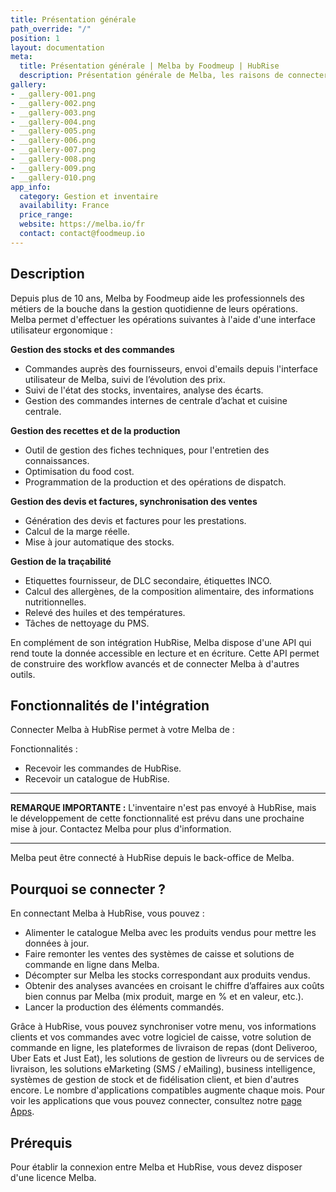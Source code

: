 ```yaml
---
title: Présentation générale
path_override: "/"
position: 1
layout: documentation
meta:
  title: Présentation générale | Melba by Foodmeup | HubRise
  description: Présentation générale de Melba, les raisons de connecter Melba à HubRise et les fonctionnalités de l'intégration avec HubRise.
gallery:
- __gallery-001.png
- __gallery-002.png
- __gallery-003.png
- __gallery-004.png
- __gallery-005.png
- __gallery-006.png
- __gallery-007.png
- __gallery-008.png
- __gallery-009.png
- __gallery-010.png
app_info:
  category: Gestion et inventaire
  availability: France
  price_range: 
  website: https://melba.io/fr
  contact: contact@foodmeup.io
---
```


## Description

Depuis plus de 10 ans, Melba by Foodmeup aide les professionnels des métiers de la bouche dans la gestion quotidienne de leurs opérations. Melba permet d'effectuer les opérations suivantes à l'aide d'une interface utilisateur ergonomique :

**Gestion des stocks et des commandes**

- Commandes auprès des fournisseurs, envoi d'emails depuis l'interface utilisateur de Melba, suivi de l’évolution des prix.
- Suivi de l'état des stocks, inventaires, analyse des écarts.
- Gestion des commandes internes de centrale d’achat et cuisine centrale.

**Gestion des recettes et de la production**

- Outil de gestion des fiches techniques, pour l'entretien des connaissances.
- Optimisation du food cost.
- Programmation de la production et des opérations de dispatch.

**Gestion des devis et factures, synchronisation des ventes**

- Génération des devis et factures pour les prestations.
- Calcul de la marge réelle.
- Mise à jour automatique des stocks.

**Gestion de la traçabilité**

- Etiquettes fournisseur, de DLC secondaire, étiquettes INCO.
- Calcul des allergènes, de la composition alimentaire, des informations nutritionnelles.
- Relevé des huiles et des températures.
- Tâches de nettoyage du PMS.

En complément de son intégration HubRise, Melba dispose d'une API qui rend toute la donnée accessible en lecture et en écriture. Cette API permet de construire des workflow avancés et de connecter Melba à d'autres outils.

## Fonctionnalités de l'intégration

Connecter Melba à HubRise permet à votre Melba de :

Fonctionnalités :

- Recevoir les commandes de HubRise.
- Recevoir un catalogue de HubRise.

---

**REMARQUE IMPORTANTE :** L'inventaire n'est pas envoyé à HubRise, mais le développement de cette fonctionnalité est prévu dans une prochaine mise à jour. Contactez Melba pour plus d'information.

---

Melba peut être connecté à HubRise depuis le back-office de Melba.

## Pourquoi se connecter ?

En connectant Melba à HubRise, vous pouvez :

- Alimenter le catalogue Melba avec les produits vendus pour mettre les données à jour.
- Faire remonter les ventes des systèmes de caisse et solutions de commande en ligne dans Melba.
- Décompter sur Melba les stocks correspondant aux produits vendus.
- Obtenir des analyses avancées en croisant le chiffre d’affaires aux coûts bien connus par Melba (mix produit, marge en % et en valeur, etc.).
- Lancer la production des éléments commandés.

Grâce à HubRise, vous pouvez synchroniser votre menu, vos informations clients et vos commandes avec votre logiciel de caisse, votre solution de commande en ligne, les plateformes de livraison de repas (dont Deliveroo, Uber Eats et Just Eat), les solutions de gestion de livreurs ou de services de livraison, les solutions eMarketing (SMS / eMailing), business intelligence, systèmes de gestion de stock et de fidélisation client, et bien d'autres encore. Le nombre d'applications compatibles augmente chaque mois. Pour voir les applications que vous pouvez connecter, consultez notre [page Apps](/apps).

## Prérequis

Pour établir la connexion entre Melba et HubRise, vous devez disposer d'une licence Melba.
